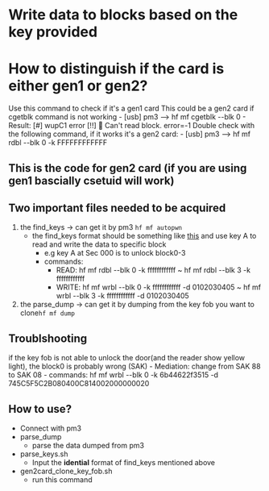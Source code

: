 # Write data to blocks based on the key provided
# How to distinguish if the card is either gen1 or gen2?
Use this command to check if it's a gen1 card
This could be a gen2 card if cgetblk command is not working
	- [usb] pm3 --> hf mf cgetblk --blk 0
	- Result: [#] wupC1 error
			  [!!] 🚨 Can't read block. error=-1
Double check with the following command, if it works it's a gen2 card:
	- [usb] pm3 --> hf mf rdbl --blk 0 -k FFFFFFFFFFFF
## This is the code for gen2 card (if you are using gen1 bascially csetuid will work)
## Two important files needed to be acquired
1. the find_keys -> can get it by pm3 `hf mf autopwn`
	- the find_keys format should be something like [this](./examples/find_keys)
	and use key A to read and write the data to specific block
		- e.g key A at Sec 000 is to unlock block0-3
		- commands: 
			- READ: hf mf rdbl --blk 0 -k ffffffffffff ~ hf mf rdbl --blk 3 -k ffffffffffff
			- WRITE: hf mf wrbl --blk 0 -k ffffffffffff -d 0102030405 ~ hf mf wrbl --blk 3 -k ffffffffffff -d 0102030405
2. the parse_dump -> can get it by dumping from the key fob you want to clone`hf mf dump`
## Troublshooting
if the key fob is not able to unlock the door(and the reader show yellow light), the block0 is probably wrong (SAK)
	- Mediation: change from SAK 88 to SAK 08
		- commands: hf mf wrbl --blk 0 -k 6b44622f3515 -d 745C5F5C2B080400C814002000000020
## How to use?
- Connect with pm3
- parse_dump
	- parse the data dumped from pm3 
- parse_keys.sh
	- Input the **idential** format of find_keys mentioned above 
- gen2card_clone_key_fob.sh
	- run this command

